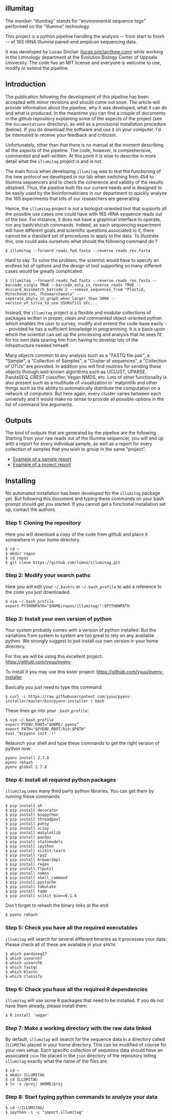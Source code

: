 ## illumitag

The moniker "illumitag" stands for "environmental sequence *tags*" performed on the "Illumina" technology.

This project is a python pipeline handling the analysis -- from start to finish -- of 16S rRNA Illumina paired-end amplicon sequencing data.

It was developed by Lucas Sinclair (<lucas.sinclair@me.com>) while working in the Limnology department at the Evolution Biology Center of Uppsala University. The code has an MIT license and everyone is welcome to use, modify or extend the pipeline.

## Introduction

The publication following the development of this pipeline has been accepted with minor revisions and should come out soon. The article will provide information about the pipeline, why it was developed, what it can do and what is produced. In the meantime you can find a couple of documents in the github repository explaining some of the aspects of the project (see the `documentationn` directory), as well as a provisional installation procedure (below). If you do download the software and use it on your computer, I'd be interested to receive your feedback and criticism.

Unfortunately, other than that there is no manual at the moment describing all the aspects of the pipeline. The code, however, is comprehensive, commented and well-written. At this point it is wise to describe in more detail what the `illumitag` project is and is not.

The main focus when developing `illumitag` was to test the functioning of the new protocol we developed in our lab when switching from 454 to Illumina sequencers and to check the coherence and validity of the results obtained. Thus, the pipeline built fits our current needs and is designed to be easily used by the bioinformaticians in our department to quickly analyze the 16S experiments that lots of our researchers are generating.

Hence, the `illumitag` project is *not* a biologist-oriented tool that supports all the possible use cases one could have with 16S rRNA sequence reads out of the box. For instance, it does not have a graphical interface to operate, nor any bash/sh/csh commands. Indeed, as each sequencing experiment will have different goals and scientific questions associated to it, there cannot be a standard set of procedures to apply to the data. To illustrate this, one could asks ourselves what should the following command do ?

    $ illumitag --forward reads_fwd.fasta --reverse reads_rev.fasta

Hard to say. To solve the problem, the scientist would have to specify an endless list of options and the design of tool supporting so many different cases would be greatly complicated.

    $ illumitag --forward reads_fwd.fasta --reverse reads_rev.fasta --barcode_single TRUE --barcode_only_in_reverse_reads TRUE --discard_missmatch_barcode 2 --remove_sequences_from "Plastid, Mitochondrion, Thaumarchaeota" --seperate_phyla_in_graph_when_larger_than 3000 --version_of_silva_to_use SSURef111 etc...

Instead, the `illumitag` project *is* a flexible and modular collections of packages written in proper, clean and commented object-oriented python which enables the user to survey, modify and extend the code-base easily -- provided he has a sufficient knowledge in programming. It is a basis upon which the scientist can set up the processing and analysis that he sees fit for his own data sparing him from having to develop lots of the infrastructure needed himself.

Many objects common to any analysis such as a "FASTQ file pair", a "Sample", a "Collection of Samples", a "Cluster of sequences", a "Collection of OTUs" are provided. In addition you will find routines for sending these objects through well-known algorithms such as UCLUST, UPARSE, PandaSEQ, CREST classifier, Vegan NMDS, etc. Lots of other functionality is also present such as a multitude of visualization in `matplotlib and other things such as the ability to automatically distribute the computation on a network of computers. But here again, every cluster varies between each university and it would make no sense to provide all possible options in the list of command line arguments.

## Outputs

The kind of outputs that are generated by the pipeline are the following. Starting from your raw reads out of the Illumina sequencer, you will end up with a report for every individual sample, as well as a report for every collection of samples that you wish to group in the same "project".

* [Example of a sample report](/../master/documentation/examples/sample.pdf?raw=true "Sample report example")
* [Example of a project report](/../master/documentation/examples/project.pdf?raw=true "Project report example")

## Installing
No automated installation has been developed for the `illumitag` package yet.
But following this document and typing these commands on your bash prompt should get you started.
If you cannot get a functional installation set up, contact the authors.

### Step 1: Cloning the repository
Here you will download a copy of the code from github and place it somewhere in your home directory.

    $ cd ~
    $ mkdir repos
    $ cd repos
    $ git clone https://github.com/limno/illumitag.git

### Step 2: Modify your search paths
Here you will edit your ``~/.bashrc`` or ``~/.bash_profile`` to add a reference to the code you just downloaded.

    $ vim ~/.bash_profile
    export PYTHONPATH="$HOME/repos/illumitag/":$PYTHONPATH

### Step 3: Install your own version of python
Your system probably comes with a version of python installed. But the variations from system to system are too great to rely on any available python. We strongly suggest to just install our own version in your home directory.

For this we will be using this excellent project: https://github.com/yyuu/pyenv

To install it you may use this sister project: https://github.com/yyuu/pyenv-installer

Basically you just need to type this command:

    $ curl -L https://raw.githubusercontent.com/yyuu/pyenv-installer/master/bin/pyenv-installer | bash

These lines go into your ``.bash_profile``:

    $ vim ~/.bash_profile
    export PYENV_ROOT="$HOME/.pyenv"
    export PATH="$PYENV_ROOT/bin:$PATH"
    eval "$(pyenv init -)"

Relaunch your shell and type these commands to get the right version of python now:

    pyenv install 2.7.8
    pyenv rehash
    pyenv global 2.7.8

### Step 4: Install all required python packages
`illumitag` uses many third party python libraries. You can get them by running these commands:

    $ pip install sh
    $ pip install decorator
    $ pip install biopython
    $ pip install threadpool
    $ pip install patsy
    $ pip install scipy
    $ pip install matplotlib
    $ pip install pandas
    $ pip install statsmodels
    $ pip install ipython
    $ pip install scikit-learn
    $ pip install rpy2
    $ pip install brewer2mpl
    $ pip install regex
    $ pip install ftputil
    $ pip install names
    $ pip install shell_command
    $ pip install pystache
    $ pip install tabulate
    $ pip install tqdm
    $ pip install scikit-bio==0.1.4

Don't forget to rehash the binary links at the end:

    $ pyenv rehash

### Step 5: Check you have all the required executables
`illumitag` will search for several different binaries as it processes your data. Please check all of these are available in your `$PATH`:

    $ which pandaseq27
    $ which usearch7
    $ which usearch6
    $ which fastqc
    $ which blastn
    $ which classify

### Step 6: Check you have all the required R dependencies
`illumitag` will use some R packages that need to be installed. If you do not have them already, please install them:

    $ R install 'vegan'

### Step 7: Make a working directory with the raw data linked
By default, `illumitag` will search for the sequence data in a directory called `ILLUMITAG` placed in your home directory. This can be modified of course for your own setup. Each specific collection of sequence data should have an associated `json` file placed in the `json` directory of the repository telling `illumitag` exactly what the name of the files are.

    $ cd ~
    $ mkdir ILLUMITAG
    $ cd ILLUMITAG
    $ ln -s /proj/ $HOME/proj

### Step 8: Start typing python commands to analyze your data

    $ cd ~/ILLUMITAG/
    $ ipython -i -c "import illumitag"